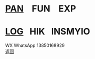 # [PAN](https://pan.baidu.com/s/1S5NUrdHv3ot61Xh8h3Jshg)    FUN    EXP<br />
# [LOG](http://blog.sina.cn/dpool/blog/u/6514773409)   HIK   INSMYIO<br />
WX WhatsApp 13850168929<br />
[返回](https://myio.github.io/)
